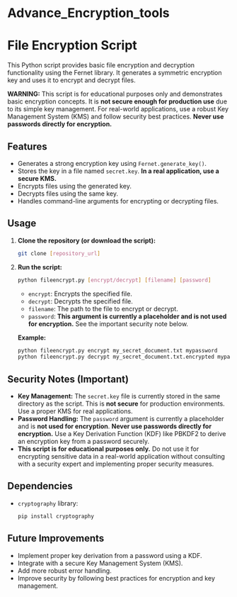 # Advance_Encryption_tools
# File Encryption Script

This Python script provides basic file encryption and decryption functionality using the Fernet library.  It generates a symmetric encryption key and uses it to encrypt and decrypt files.

**WARNING:** This script is for educational purposes only and demonstrates basic encryption concepts.  It is **not secure enough for production use** due to its simple key management.  For real-world applications, use a robust Key Management System (KMS) and follow security best practices.  **Never use passwords directly for encryption.**

## Features

* Generates a strong encryption key using `Fernet.generate_key()`.
* Stores the key in a file named `secret.key`.  **In a real application, use a secure KMS.**
* Encrypts files using the generated key.
* Decrypts files using the same key.
* Handles command-line arguments for encrypting or decrypting files.

## Usage

1.  **Clone the repository (or download the script):**

    ```bash
    git clone [repository_url]
    ```

2.  **Run the script:**

    ```bash
    python fileencrypt.py [encrypt/decrypt] [filename] [password]
    ```

    *   `encrypt`: Encrypts the specified file.
    *   `decrypt`: Decrypts the specified file.
    *   `filename`: The path to the file to encrypt or decrypt.
    *   `password`:  **This argument is currently a placeholder and is not used for encryption.**  See the important security note below.

    **Example:**

    ```bash
    python fileencrypt.py encrypt my_secret_document.txt mypassword
    python fileencrypt.py decrypt my_secret_document.txt.encrypted mypassword
    ```

## Security Notes (Important)

*   **Key Management:** The `secret.key` file is currently stored in the same directory as the script. This is **not secure** for production environments.  Use a proper KMS for real applications.
*   **Password Handling:** The `password` argument is currently a placeholder and is **not used for encryption**.  **Never use passwords directly for encryption.**  Use a Key Derivation Function (KDF) like PBKDF2 to derive an encryption key from a password securely.
*   **This script is for educational purposes only.**  Do not use it for encrypting sensitive data in a real-world application without consulting with a security expert and implementing proper security measures.

## Dependencies

*   `cryptography` library:

    ```bash
    pip install cryptography
    ```

## Future Improvements

*   Implement proper key derivation from a password using a KDF.
*   Integrate with a secure Key Management System (KMS).
*   Add more robust error handling.
*   Improve security by following best practices for encryption and key management.
